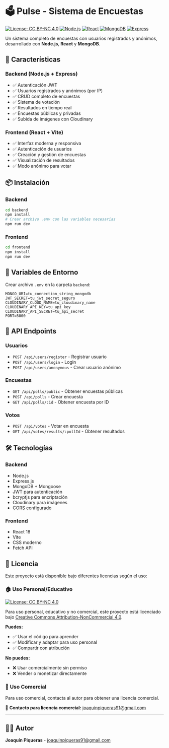 # 🗳️ Pulse - Sistema de Encuestas

[![License: CC BY-NC 4.0](https://img.shields.io/badge/License-CC%20BY--NC%204.0-lightgrey.svg)](https://creativecommons.org/licenses/by-nc/4.0/)
[![Node.js](https://img.shields.io/badge/Node.js-339933?style=flat&logo=node.js&logoColor=white)](https://nodejs.org/)
[![React](https://img.shields.io/badge/React-61DAFB?style=flat&logo=react&logoColor=black)](https://reactjs.org/)
[![MongoDB](https://img.shields.io/badge/MongoDB-47A248?style=flat&logo=mongodb&logoColor=white)](https://mongodb.com/)
[![Express](https://img.shields.io/badge/Express-000000?style=flat&logo=express&logoColor=white)](https://expressjs.com/)

Un sistema completo de encuestas con usuarios registrados y anónimos, desarrollado con **Node.js**, **React** y **MongoDB**.

## 🚀 Características

### Backend (Node.js + Express)
- ✅ Autenticación JWT
- ✅ Usuarios registrados y anónimos (por IP)
- ✅ CRUD completo de encuestas
- ✅ Sistema de votación
- ✅ Resultados en tiempo real
- ✅ Encuestas públicas y privadas
- ✅ Subida de imágenes con Cloudinary

### Frontend (React + Vite)
- ✅ Interfaz moderna y responsiva
- ✅ Autenticación de usuarios
- ✅ Creación y gestión de encuestas
- ✅ Visualización de resultados
- ✅ Modo anónimo para votar

## 📦 Instalación

### Backend
```bash
cd backend
npm install
# Crear archivo .env con las variables necesarias
npm run dev
```

### Frontend
```bash
cd frontend
npm install
npm run dev
```

## 🔧 Variables de Entorno

Crear archivo `.env` en la carpeta `backend`:

```env
MONGO_URI=tu_connection_string_mongodb
JWT_SECRET=tu_jwt_secret_seguro
CLOUDINARY_CLOUD_NAME=tu_cloudinary_name
CLOUDINARY_API_KEY=tu_api_key
CLOUDINARY_API_SECRET=tu_api_secret
PORT=5000
```

## 📡 API Endpoints

### Usuarios
- `POST /api/users/register` - Registrar usuario
- `POST /api/users/login` - Login
- `POST /api/users/anonymous` - Crear usuario anónimo

### Encuestas
- `GET /api/polls/public` - Obtener encuestas públicas
- `POST /api/polls` - Crear encuesta
- `GET /api/polls/:id` - Obtener encuesta por ID

### Votos
- `POST /api/votes` - Votar en encuesta
- `GET /api/votes/results/:pollId` - Obtener resultados

## 🛠️ Tecnologías

### Backend
- Node.js
- Express.js
- MongoDB + Mongoose
- JWT para autenticación
- bcryptjs para encriptación
- Cloudinary para imágenes
- CORS configurado

### Frontend
- React 18
- Vite
- CSS moderno
- Fetch API

## 📄 Licencia

Este proyecto está disponible bajo diferentes licencias según el uso:

### 🏠 **Uso Personal/Educativo** 
[![License: CC BY-NC 4.0](https://img.shields.io/badge/License-CC%20BY--NC%204.0-lightgrey.svg)](https://creativecommons.org/licenses/by-nc/4.0/)

Para uso personal, educativo y no comercial, este proyecto está licenciado bajo [Creative Commons Attribution-NonCommercial 4.0](LICENSE).

**Puedes:**
- ✅ Usar el código para aprender
- ✅ Modificar y adaptar para uso personal
- ✅ Compartir con atribución

**No puedes:**
- ❌ Usar comercialmente sin permiso
- ❌ Vender o monetizar directamente

### 💼 **Uso Comercial**
Para uso comercial, contacta al autor para obtener una licencia comercial.

📧 **Contacto para licencia comercial:** [joaquinpiqueras91@gmail.com](mailto:joaquinpiqueras91@gmail.com)

---

## 👨‍💻 Autor

**Joaquín Piqueras** - [joaquinpiqueras91@gmail.com](mailto:joaquinpiqueras91@gmail.com)

